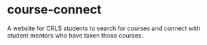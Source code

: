 # course-connect
A website for CRLS students to search for courses and connect with student mentors who have taken those courses.
